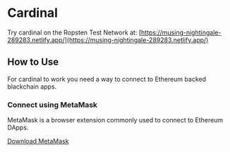 # Cardinal
Try cardinal on the Ropsten Test Network at: [https://musing-nightingale-289283.netlify.app/](https://musing-nightingale-289283.netlify.app/)

## How to Use
For cardinal to work you need a way to connect to Ethereum backed blackchain apps.

### Connect using MetaMask
MetaMask is a browser extension commonly used to connect to Ethereum DApps.

[Download MetaMask](https://metamask.io/download.html)


